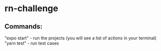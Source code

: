 # rn-challenge
## Commands:
"expo start" - run the projects (you will see a list of actions in your terminal)
"yarn test" - run test cases
